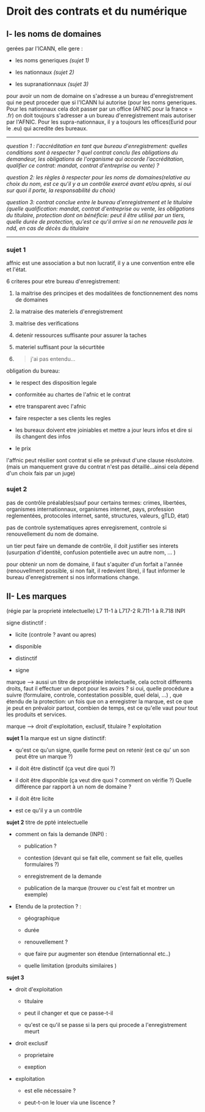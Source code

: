 # Droit des contrats et du numérique

## I- les noms de domaines

gerées par l'ICANN, elle gere :

- les noms generiques                      *(sujet 1)*

- les nationnaux                                *(sujet 2)*

- les supranationnaux                      *(sujet 3)*

pour avoir un nom de domaine on s'adresse a un bureau d'enregistrement qui ne peut proceder que si l'ICANN lui autorise (pour les noms generiques. Pour les nationnaux cela doit passer par un office (AFNIC pour la france = .fr) on doit toujours s'adresser a un bureau d'enregistrement mais autoriser par l'AFNIC. Pour les supra-nationnaux, il y a toujours les offices(Eurid pour le .eu) qui acredite des bureaux.

---

*question 1 : l'accréditation en tant que bureau d'enregistrement: quelles conditions sont à respecter ? quel contrat conclu (les obligations du demandeur, les obligations de l'organisme qui accorde l'accréditation, qualifier ce contrat: mandat, contrat d'entreprise ou vente) ?*

*question 2: les règles à respecter pour les noms de domaines(relative au choix du nom, est ce qu'il y a un contrôle exercé avant et/ou après, si oui sur quoi il porte, la responsabilité du choix)*

*question 3: contrat conclue entre le bureau d'enregistrement et le titulaire (quelle qualification: mandat, contrat d'entreprise ou vente, les obligations du titulaire, protection dont on bénéficie: peut il être utilisé par un tiers, quelle durée de protection, qu'est ce qu'il arrive si on ne renouvelle pas le ndd, en cas de décès du titulaire*

---

### sujet 1

affnic est une association a but non lucratif, il y a une convention entre elle et l'état.

6 criteres pour etre bureau d'enregistrement:

1. la maitrise des principes et des modalitées de fonctionnement des noms de domaines

2. la matraise des materiels d'enregistrement

3. maitrise des verifications

4. detenir ressources suffisante pour assurer la taches

5. materiel suffisant pour la sécurtitée 

6. > j'ai pas entendu...

obligation du bureau:

- le respect des disposition legale

- conformitée au chartes de l'afnic et le contrat

- etre transparent avec l'afnic

- faire respecter a ses clients les regles

- les bureaux doivent etre joiniables et mettre a jour leurs infos et dire si ils changent des infos

- le prix 

l'affnic peut résilier sont contrat si elle se prévaut d'une clause résolutoire. (mais un manquement grave du contrat n'est pas détaillé...ainsi cela dépend d'un choix fais par un juge)

### sujet 2

pas de contrôle préalables(sauf pour certains termes: crimes, libertées, organismes internationnaux, organismes internet, pays, profession reglementées, protocoles internet, santé, structures, valeurs, gTLD, état)

pas de controle systematiques apres enregisrement, controle si renouvellement du nom de domaine.

un tier peut faire un demande de contrôle, il doit justifier ses interets (usurpation d'identité, confusion potentielle avec un autre nom, ... )

pour obtenir un nom de domaine, il faut s'aquiter d'un forfait a l'année (renouvellment possible, si non fait, il redevient libre), il faut informer le bureau d'enregistrement si nos informations change.

## II- Les marques

(régie par la proprieté intelectuelle)   L7 11-1 à L717-2       R.711-1 à R.718          INPI

signe distinctif :

- licite (controle ? avant ou apres)

- disponible

- distinctif

- signe

marque --> aussi un titre de propriétée intelectuelle, cela octroit differents droits, faut il effectuer un depot pour les avoirs ?  si oui, quelle procédure a suivre (formulaire, controle, contestation possible, quel delai, ...) , que étendu de la protection: un fois que on a enregistrer la marque, est ce que je peut en prévaloir partout, combien de temps, est ce qu'elle vaut pour tout les produits et services. 

marque --> droit d'exploitation, exclusif, titulaire ? exploitation



**sujet 1** la marque est un signe distinctif:

- qu'est ce qu'un signe, quelle forme peut on retenir (est ce qu' un son peut être un marque ?)  

- il doit être distinctif (ça veut dire quoi ?)  

- il doit être disponible (ça veut dire quoi ? comment on vérifie ?) Quelle différence par rapport à un nom de domaine ?  

- il doit être licite  

- est ce qu'il y a un contrôle  



**sujet 2** titre de ppté intelectuelle

- comment on fais la demande (INPI)  :
  
  - publication ?
  
  - contestion (devant qui se fait elle, comment se fait elle, quelles formulaires ?)
  
  - enregistrement de la demande
  
  - publication de la marque (trouver ou c'est fait et montrer un exemple)

- Etendu de la protection ? :
  
  - géographique
  
  - durée 
  
  - renouvellement ?
  
  - que faire pur augmenter son étendue (internationnal etc..)
  
  - quelle limitation (produits similaires )

**sujet 3**

- droit d'exploitation
  
  - titulaire
  
  - peut il changer et que ce passe-t-il 
  
  - qu'est ce qu'il se passe si la pers qui procede a l'enregistrement meurt

- droit exclusif 
  
  - proprietaire
  
  - exeption

- exploitation
  
  - est elle nécessaire ?
  
  - peut-t-on le louer via une liscence ?
